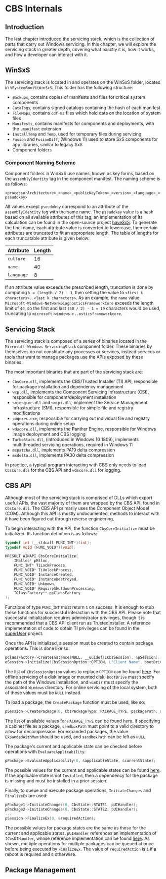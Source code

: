 # CBS Internals

## Introduction

The last chapter introduced the servicing stack, which is the collection of parts that carry out Windows servicing. In this chapter, we will explore the servicing stack in greater depth, covering what exactly it is, how it works, and how a developer can interact with it.

## WinSxS

The servicing stack is located in and operates on the WinSxS folder, located in `%SystemRoot%\WinSxS`. This folder has the following structure:

 - `Backups`, contains copies of manifests and files for critical system components
 - `Catalogs`, contains signed catalogs containing the hash of each manifest
 - `FileMaps`, contains `cdf-ms` files which hold data on the location of system files
 - `Manifests`, contains manifests for components and deployments, with the `.manifest` extension
 - `InstallTemp` and `Temp`, used for temporary files during servicing
 - `Fusion` and `FusionDiff`, (Windows 11) used to store SxS components for app libraries, similar to legacy SxS
 - Component folders

### Component Naming Scheme

Component folders in WinSxS use names, known as key forms, based on the `assemblyIdentity` tag in the component manifest. The naming scheme is as follows:

`<processorArchitecture>_<name>_<publicKeyToken>_<version>_<language>_<pseudokey>`

All values except `pseudokey` correspond to an attribute of the `assemblyIdentity` tag with the same name. The `pseudokey` value is a hash based on all available attributes of this tag, an implementation of its calculation can be found in the open-source project [haveSxS](https://github.com/asdcorp/haveSxS). To generate the final name, each attribute value is converted to lowercase, then certain attributes are truncated to fit an appropriate length. The table of lengths for each truncatable attribute is given below:

|Attribute|Length|
|-|-|
|`culture`|16|
|`name`|40|
|`language`|8|

If an attribute value exceeds the prescribed length, truncation is done by computing `k = (length / 2) - 1`, then setting the value to `<first k characters>..<last k characters>`. As an example, the `name` value `Microsoft-Windows-NetworkDiagnosticsFrameworkCore` exceeds the length limit of `40`, so the first and last `(40 / 2) - 1 = 19` characters would be used, truncating to `microsoft-windows-n..osticsframeworkcore`.

## Servicing Stack

The servicing stack is composed of a series of binaries located in the `Microsoft-Windows-ServicingStack` component folder. These binaries by themselves do not constitute any processes or services, instead services or tools that want to manage packages use the APIs exposed by these binaries.

The most important binaries that are part of the servicing stack are:
 - `CbsCore.dll`, implements the CBS/Trusted Installer (TI) API, responsible for package installation and dependency management
 - `wcp.dll`, implements the Component Servicing Infrastructure (CSI), responsible for component/deployment installation
 - `smiengine.dll` and `smipi.dll`, implement the Service Management Infrastructure (SMI), responsible for simple file and registry modifications
 - `poqexec.exe`, responsible for carrying out individual file and registry operations during online setup
 - `wdscore.dll`, implements the Panther Engine, responsible for Windows image deployment and CBS logging
 - `TurboStack.dll`, (introduced in Windows 10 1809), implements multithreaded servicing operations, required in Windows 11
 - `mspatcha.dll`, implements PA19 delta compression
 - `msdelta.dll`, implements PA30 delta compression

In practice, a typical program interacting with CBS only needs to load `CbsCore.dll` for the CBS API and `wdscore.dll` for logging.

## CBS API

Although most of the servicing stack is comprised of DLLs which export useful APIs, the vast majority of them are wrapped by the CBS API, found in `CbsCore.dll`. The CBS API primarily uses the Component Object Model (COM). Although this API is mostly undocumented, methods to interact with it have been figured out through reverse engineering.

To begin interacting with the API, the function `CbsCoreInitialize` must be initialized. Its function definition is as follows:

```c++
typedef int (__stdcall FUNC_INT*)(int);
typedef void (FUNC_VOID*)(void);

HRESULT WINAPI CbsCoreInitialize(
    IMalloc* pMlloc,
    FUNC_INT* TiLockProcess,
    FUNC_VOID* TiUnlockProcess,
    FUNC_VOID* InstanceCreated,
    FUNC_VOID* InstanceDestroyed,
    FUNC_VOID* Unknown,
    FUNC_VOID* RequireShutdownProcessing,
    IClassFactory** ppClassFactory
);
```

Functions of type `FUNC_INT` must return `1` on success. It is enough to stub these functions for successful interaction with the CBS API. Please note that successful initialization requires administrator privileges, though it is recommended that a CBS API client run as TrustedInstaller. A reference implementation of code to obtain TI privileges can be found in the [superUser](https://github.com/mspaintmsi/superUser) project.

Once the API is initialized, a session must be created to contain package operations. This is done like so:

```c++
pClassFactory->CreateInstance(NULL, __uuidof(ICbsSession), &pSession);
oSession->Initialize(CbsSessionOption::OPTION, L"Client Name", bootDrive, winDir);
```

The list of `CbsSessionOption` values to replace `OPTION` can be found [here](https://github.com/WitherOrNot/cbsexploder/blob/319344c0641e6d280e6a592e6f61e07a22d8ff47/cbsexploder/CbsApi.h#L79). For offline servicing of a disk image or mounted disk, `bootDrive` must specify the path of the Windows installation, and `winDir` must specify the associated `Windows` directory. For online servicing of the local system, both of these values must be `NULL` instead.

To load a package, the `CreatePackage` function must be used, like so:

```c++
pSession->CreatePackage(0, CbsPackageType::PACKAGE_TYPE, packagePath, sandboxPath, &pPackage);
```

The list of available values for `PACKAGE_TYPE` can be found [here](https://github.com/WitherOrNot/cbsexploder/blob/319344c0641e6d280e6a592e6f61e07a22d8ff47/cbsexploder/CbsApi.h#L40). If specifying a cabinet file as a package, `sandboxPath` must point to a valid directory to allow for decompression. For expanded packages, the value `ExpandedWithMum` should be used, and `sandboxPath` can be left as `NULL`.

The package's current and applicable state can be checked before operations with `EvaluateApplicability`:

```c++
pPackage->EvaluateApplicability(0, &applicableState, &currentState);
```

The possible values for the current and applicable states can be found [here](https://github.com/WitherOrNot/cbsexploder/blob/319344c0641e6d280e6a592e6f61e07a22d8ff47/cbsexploder/CbsApi.h#L11). If the applicable state is not `Installed`, then a dependency for the package is missing and must be installed in a prior session.

Finally, to queue and execute package operations, `InitiateChanges` and `FinalizeEx` are used:

```c++
pPackage1->InitiateChanges(0, CbsState::STATE1, pUIHandler);
pPackage2->InitiateChanges(0, CbsState::STATE2, pUIHandler);
...
pSession->FinalizeEx(0, &requiredAction);
```

The possible values for package states are the same as those for the current and applicable states. `pUIHandler` references an implementation of `ICbsUIHandler`, whose reference implementation can be found [here](https://github.com/WitherOrNot/cbsexploder/blob/319344c0641e6d280e6a592e6f61e07a22d8ff47/cbsexploder/uihandler.cpp). As shown, multiple operations for multiple packages can be queued at once before being executed by `FinalizeEx`. The value of `requiredAction` is `1` if a reboot is required and `0` otherwise.

## Package Management

